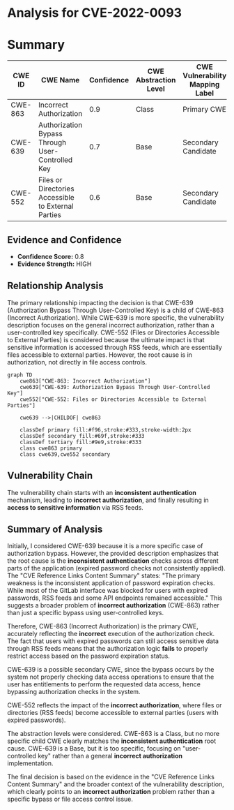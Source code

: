 # Analysis for CVE-2022-0093

# Summary
| CWE ID | CWE Name | Confidence | CWE Abstraction Level | CWE Vulnerability Mapping Label | CWE-Vulnerability Mapping Notes |
|---|---|---|---|---|---|
| CWE-863 | Incorrect Authorization | 0.9 | Class | Primary CWE | Allowed-with-Review |
| CWE-639 | Authorization Bypass Through User-Controlled Key | 0.7 | Base | Secondary Candidate | Allowed |
| CWE-552 | Files or Directories Accessible to External Parties | 0.6 | Base | Secondary Candidate | Allowed |

## Evidence and Confidence

*   **Confidence Score:** 0.8
*   **Evidence Strength:** HIGH

## Relationship Analysis
The primary relationship impacting the decision is that CWE-639 (Authorization Bypass Through User-Controlled Key) is a child of CWE-863 (Incorrect Authorization). While CWE-639 is more specific, the vulnerability description focuses on the general incorrect authorization, rather than a user-controlled key specifically. CWE-552 (Files or Directories Accessible to External Parties) is considered because the ultimate impact is that sensitive information is accessed through RSS feeds, which are essentially files accessible to external parties. However, the root cause is in authorization, not directly in file access controls.

```mermaid
graph TD
    cwe863["CWE-863: Incorrect Authorization"]
    cwe639["CWE-639: Authorization Bypass Through User-Controlled Key"]
    cwe552["CWE-552: Files or Directories Accessible to External Parties"]

    cwe639 -->|CHILDOF| cwe863
    
    classDef primary fill:#f96,stroke:#333,stroke-width:2px
    classDef secondary fill:#69f,stroke:#333
    classDef tertiary fill:#9e9,stroke:#333
    class cwe863 primary
    class cwe639,cwe552 secondary
```

## Vulnerability Chain
The vulnerability chain starts with an **inconsistent authentication** mechanism, leading to **incorrect authorization**, and finally resulting in **access to sensitive information** via RSS feeds.

## Summary of Analysis
Initially, I considered CWE-639 because it is a more specific case of authorization bypass. However, the provided description emphasizes that the root cause is the **inconsistent authentication** checks across different parts of the application (expired password checks not consistently applied). The "CVE Reference Links Content Summary" states: "The primary weakness is the inconsistent application of password expiration checks. While most of the GitLab interface was blocked for users with expired passwords, RSS feeds and some API endpoints remained accessible." This suggests a broader problem of **incorrect authorization** (CWE-863) rather than just a specific bypass using user-controlled keys.

Therefore, CWE-863 (Incorrect Authorization) is the primary CWE, accurately reflecting the **incorrect** execution of the authorization check. The fact that users with expired passwords can still access sensitive data through RSS feeds means that the authorization logic **fails** to properly restrict access based on the password expiration status.

CWE-639 is a possible secondary CWE, since the bypass occurs by the system not properly checking data access operations to ensure that the user has entitlements to perform the requested data access, hence bypassing authorization checks in the system.

CWE-552 reflects the impact of the **incorrect authorization**, where files or directories (RSS feeds) become accessible to external parties (users with expired passwords).

The abstraction levels were considered. CWE-863 is a Class, but no more specific child CWE clearly matches the **inconsistent authentication** root cause. CWE-639 is a Base, but it is too specific, focusing on "user-controlled key" rather than a general **incorrect authorization** implementation.

The final decision is based on the evidence in the "CVE Reference Links Content Summary" and the broader context of the vulnerability description, which clearly points to an **incorrect authorization** problem rather than a specific bypass or file access control issue.